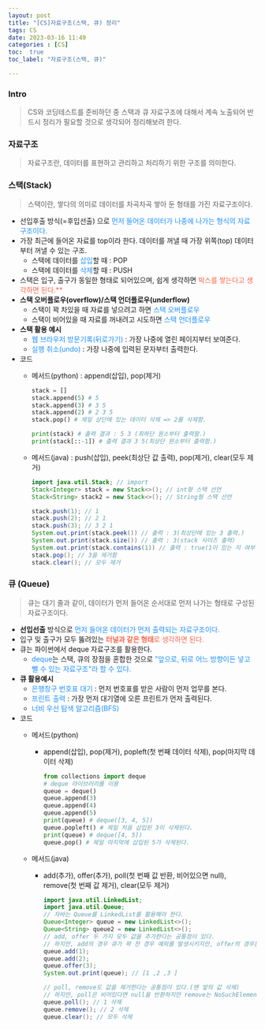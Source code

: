 ```yaml
---
layout: post
title: "[CS]자료구조(스택, 큐) 정리"
tags: CS
date: 2023-03-16 11:49
categories : [CS]
toc:  true
toc_label: "자료구조(스택, 큐)"

---
```


### Intro
> CS와 코딩테스트를 준비하던 중 스택과 큐 자료구조에 대해서 계속 노출되어 반드시 정리가 필요할 것으로 생각되어 정리해보려 한다.


### 자료구조
> 자료구조란, 데이터를 표현하고 관리하고 처리하기 위한 구조를 의미한다.

### 스택(Stack)

> 스택이란, 쌓다의 의미로 데이터를 차곡차곡 쌓아 둔 형태를 가진 자료구조이다.

- 선입후출 방식(=후입선출) 으로 <span style ="color:#1E90FF">먼저 들어온 데이터가 나중에 나가는 형식의 자료 구조이다.</span>
- 가장 최근에 들어온 자료를 top이라 한다. 데이터를 꺼낼 때 가장 위쪽(top) 데이터부터 꺼낼 수 있는 구조.
    - 스택에 데이터를 <span style ="color:#1E90FF">삽입</span>할 때 : POP
    - 스택에 데이터를 <span style ="color:#1E90FF">삭제</span>할 때 : PUSH
- 스택은 입구, 출구가 동일한 형태로 되어있으며, 쉽게 생각하면 <span style ="color:#FF6347">박스를 쌓는다고 생각하면 된다.**
- **스택 오버플로우(overflow)/스택 언더플로우(underflow)**
    - 스택이 꽉 차있을 때 자료를 넣으려고 하면 <span style ="color:#1E90FF">스택 오버플로우</span>
    - 스택이 비어있을 때 자료를 꺼내려고 시도하면 <span style ="color:#1E90FF">스택 언더플로우</span>
- **스택 활용 예시**
    - <span style ="color:#1E90FF">웹 브라우저 방문기록(뒤로가기)</span> : 가장 나중에 열린 페이지부터 보여준다.
    - <span style ="color:#1E90FF">실행 취소(undo)</span> : 가장 나중에 입력된 문자부터 출력한다.
- 코드
  - 메서드(python) : append(삽입), pop(제거)
    ```python
    stack = []
    stack.append(5) # 5
    stack.append(3) # 3 5
    stack.append(2) # 2 3 5
    stack.pop() # 제일 상단에 있는 데이터 삭제 => 2를 삭제함.

    print(stack) # 출력 결과 : 5 3 (최하단 원소부터 출력함.)
    print(stack[::-1]) # 출력 결과 3 5(최상단 원소부터 출력함.)
    ```

  - 메서드(java) : push(삽입), peek(최상단 값 출력), pop(제거), clear(모두 제거)
    ```java
    import java.util.Stack; // import
    Stack<Integer> stack = new Stack<>(); // int형 스택 선언
    Stack<String> stack2 = new Stack<>(); // String형 스택 선언

    stack.push(1); // 1
    stack.push(2); // 2 1
    stack.push(3); // 3 2 1
    System.out.print(stack.peek()) // 출력 : 3(최상단에 있는 3 출력.)
    System.out.print(stack.size()) // 출력 : 3(stack 사이즈 출력)
    System.out.print(stack.contains(1)) // 출력 : true(1이 있는 지 여부 확인)
    stack.pop(); // 3을 제거함
    stack.clear(); // 모두 제거
    ```
 

### 큐 (Queue)

> 큐는 대기 줄과 같이, 데이터가 먼저 들어온 순서대로 먼저 나가는 형태로 구성된 자료구조이다.

- **선입선출** 방식으로 <span style ="color:#1E90FF">먼저 들어온 데이터가 먼저 출력되는 자료구조이다.</span>
- 입구 및 출구가 모두 뚫려있는 <span style ="color:#FF6347">**터널과 같은 형태**로 생각하면 된다.</span>
- 큐는 파이썬에서 deque 자료구조를 활용한다.
  - <span style ="color:#1E90FF">deque</span>는 스택, 큐의 장점을 혼합한 것으로 <span style ="color:#1E90FF">"앞으로, 뒤로 어느 방향이든 넣고 뺄 수 있는 자료구조"라 할 수 있다.</span>
- **큐 활용예시**
    - <span style ="color:#1E90FF">은행창구 번호표 대기</span> : 먼저 번호표를 받은 사람이 먼저 업무를 본다.
    - <span style ="color:#1E90FF">프린트 출력</span> : 가장 먼저 대기열에 오른 프린트가 먼저 출력된다. 
    - <span style ="color:#1E90FF">너비 우선 탐색 알고리즘(BFS)</span>
- 코드
  - 메서드(python)
    - append(삽입), pop(제거), popleft(첫 번째 데이터 삭제), pop(마지막 데이터 삭제)
        ```python
        from collections import deque
        # deque 라이브러리를 이용
        queue = deque()
        queue.append(3)
        queue.append(4)
        queue.append(5)
        print(queue) # deque([3, 4, 5])
        queue.popleft() # 제일 처음 삽입된 3이 삭제된다.
        print(queue) # deque([4, 5])
        queue.pop() # 제일 마지막에 삽입된 5가 삭제된다.
        ```
  
  - 메서드(java)
    - add(추가), offer(추가), poll(첫 번째 값 반환, 비어있으면 null), remove(첫 번째 값 제거), clear(모두 제거)
        ```java
        import java.util.LinkedList;
        import java.util.Queue;
        // 자바는 Queue를 LinkedList를 활용해야 한다.
        Queue<Integer> queue = new LinkedList<>();
        Queue<String> queue2 = new LinkedList<>(); 
        // add, offer 두 가지 모두 값을 추가한다는 공통점이 있다.
        // 하지만, add의 경우 큐가 꽉 찬 경우 예외를 발생시키지만, offer의 경우는 추가 실패를 의미하는 false를 리턴한다.
        queue.add(1);
        queue.add(2);
        queue.offer(3);
        System.out.print(queue); // [1 ,2 ,3 ]

        // poll, remove도 값을 제거한다는 공통점이 있다.(맨 앞의 값 삭제)
        // 하지만, poll은 비어있다면 null을 반환하지만 remove는 NoSuchElement 에러를 반환한다.
        queue.poll(); // 1 삭제
        queue.remove(); // 2 삭제
        queue.clear(); // 모두 삭제
        ```
